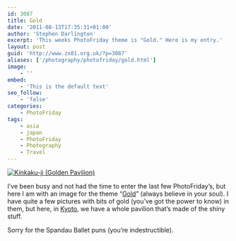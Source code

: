 ```yaml
---
id: 3087
title: Gold
date: '2011-08-13T17:35:31+01:00'
author: 'Stephen Darlington'
excerpt: 'This weeks PhotoFriday theme is "Gold." Here is my entry.'
layout: post
guid: 'http://www.zx81.org.uk/?p=3087'
aliases: ['/photography/photofriday/gold.html']
image:
    - ''
embed:
    - 'This is the default text'
seo_follow:
    - 'false'
categories:
    - PhotoFriday
tags:
    - asia
    - japan
    - PhotoFriday
    - Photography
    - Travel
---
```


[![Kinkaku-ji (Golden Pavilion)](https://i0.wp.com/farm5.static.flickr.com/4151/5094357138_b19ac0befd.jpg?resize=500%2C333)](http://www.flickr.com/photos/stephendarlington/5094357138/ "Kinkaku-ji (Golden Pavilion) by stephendarlington, on Flickr")

I’ve been busy and not had the time to enter the last few PhotoFriday’s, but here I am with an image for the theme “[Gold](http://www.photofriday.com/archives/challenge/001109.php)” (always believe in your soul). I have quite a few pictures with bits of gold (you’ve got the power to know) in them, but here, in [Kyoto](http://www.zx81.org.uk/travel/japan-kyoto.html), we have a whole pavilion that’s made of the shiny stuff.

Sorry for the Spandau Ballet puns (you’re indestructible).